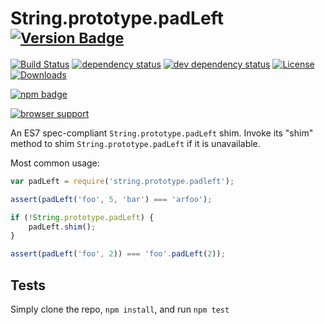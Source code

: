 # String.prototype.padLeft <sup>[![Version Badge][npm-version-svg]][package-url]</sup>

[![Build Status][travis-svg]][travis-url]
[![dependency status][deps-svg]][deps-url]
[![dev dependency status][dev-deps-svg]][dev-deps-url]
[![License][license-image]][license-url]
[![Downloads][downloads-image]][downloads-url]

[![npm badge][npm-badge-png]][package-url]

[![browser support][testling-svg]][testling-url]

An ES7 spec-compliant `String.prototype.padLeft` shim. Invoke its "shim" method to shim `String.prototype.padLeft` if it is unavailable.

Most common usage:
```js
var padLeft = require('string.prototype.padleft');

assert(padLeft('foo', 5, 'bar') === 'arfoo');

if (!String.prototype.padLeft) {
	padLeft.shim();
}

assert(padLeft('foo', 2)) === 'foo'.padLeft(2));
```

## Tests
Simply clone the repo, `npm install`, and run `npm test`

[package-url]: https://npmjs.com/package/string.prototype.padleft
[npm-version-svg]: http://vb.teelaun.ch/es-shims/String.prototype.padLeft.svg
[travis-svg]: https://travis-ci.org/es-shims/String.prototype.padLeft.svg
[travis-url]: https://travis-ci.org/es-shims/String.prototype.padLeft
[deps-svg]: https://david-dm.org/es-shims/String.prototype.padLeft.svg
[deps-url]: https://david-dm.org/es-shims/String.prototype.padLeft
[dev-deps-svg]: https://david-dm.org/es-shims/String.prototype.padLeft/dev-status.svg
[dev-deps-url]: https://david-dm.org/es-shims/String.prototype.padLeft#info=devDependencies
[testling-svg]: https://ci.testling.com/es-shims/String.prototype.padLeft.png
[testling-url]: https://ci.testling.com/es-shims/String.prototype.padLeft
[npm-badge-png]: https://nodei.co/npm/string.prototype.padleft.png?downloads=true&stars=true
[license-image]: http://img.shields.io/npm/l/string.prototype.padleft.svg
[license-url]: LICENSE
[downloads-image]: http://img.shields.io/npm/dm/string.prototype.padleft.svg
[downloads-url]: http://npm-stat.com/charts.html?package=string.prototype.padleft
